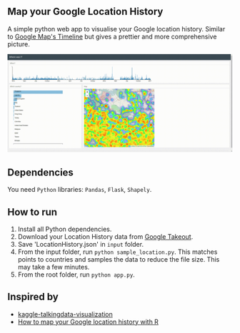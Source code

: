## Map your Google Location History

A simple python web app to visualise your Google location history. Similar to [Google Map's Timeline](https://www.google.com/maps/timeline) but gives a prettier and more comprehensive picture.

![](demo.gif)

## Dependencies

You need ```Python``` libraries: ```Pandas```, ```Flask```, ```Shapely```.

## How to run

1. Install all Python dependencies.
2. Download your Location History data from [Google Takeout](https://takeout.google.com/settings/takeout).
3. Save 'LocationHistory.json' in ```input``` folder.
4. From the input folder, run ```python sample_location.py```. This matches points to countries and
samples the data to reduce the file size. This may take a few minutes.
5. From the root folder, run ```python app.py```.

## Inspired by
* [kaggle-talkingdata-visualization](https://github.com/adilmoujahid/kaggle-talkingdata-visualization)
* [How to map your Google location history with R](https://shiring.github.io/maps/2016/12/30/Standortverlauf_post?utm_campaign=Data%2BElixir&utm_medium=email&utm_source=Data_Elixir_113)



